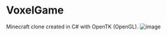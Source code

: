# VoxelGame
Minecraft clone created in C# with OpenTK (OpenGL).
![image](https://user-images.githubusercontent.com/29477753/142741500-97faee0a-1540-47b7-99e6-66253b45052d.png)
